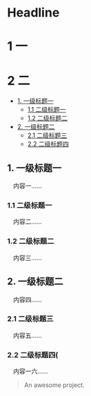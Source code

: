 # Headline
# 1 一
# 2 二
* [1. 一级标题一](#1-一级标题一)
	* [1.1 二级标题一](#11-二级标题一)
	* [1.2 二级标题二](#12-二级标题二)
* [2. 一级标题二](#2-一级标题二)
	* [2.1 二级标题三](#21-二级标题三)
	* [2.2 二级标题四](#22-二级标题四)

## 1. 一级标题一

&emsp;内容一……

### 1.1 二级标题一

&emsp;内容二……

### 1.2 二级标题二

&emsp;内容三……

## 2. 一级标题二

&emsp;内容四……

### 2.1 二级标题三

&emsp;内容五……

### 2.2 二级标题四(

&emsp;内容一六……
> An awesome project.
